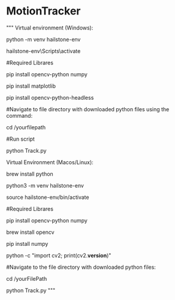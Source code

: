 # MotionTracker
"""
Virtual environment (Windows):

python -m venv hailstone-env

hailstone-env\Scripts\activate


#Required Librares

pip install opencv-python numpy

pip install matplotlib

pip install opencv-python-headless

#Navigate to file directory with downloaded python files using the command:

cd /yourfilepath

#Run script

python Track.py



Virtual Environment (Macos/Linux):

brew install python

python3 -m venv hailstone-env

source hailstone-env/bin/activate

#Required Librares

pip install opencv-python numpy


brew install opencv

pip install numpy

python -c "import cv2; print(cv2.__version__)"

#Navigate to the file directory with downloaded python files:

cd /yourFilePath

python Track.py
"""
